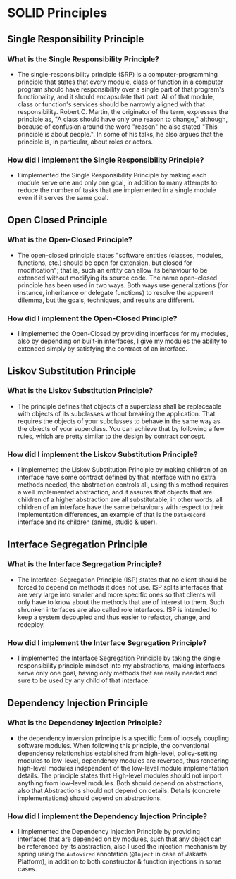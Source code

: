 # SOLID Principles
## Single Responsibility Principle
### What is the Single Responsibility Principle?
+ The single-responsibility principle (SRP) is a computer-programming principle that states that every module, class or 
function in a computer program should have responsibility over a single part of that program's functionality, and it 
should encapsulate that part. All of that module, class or function's services should be narrowly aligned with that 
responsibility. Robert C. Martin, the originator of the term, expresses the principle as, "A class should have only one 
reason to change," although, because of confusion around the word "reason" he also stated "This principle is about people.".
In some of his talks, he also argues that the principle is, in particular, about roles or actors.

### How did I implement the Single Responsibility Principle?
+ I implemented the Single Responsibility Principle by making each module serve one and only one goal, in addition to many
attempts to reduce the number of tasks that are implemented in a single module even if it serves the same goal.

## Open Closed Principle
### What is the Open-Closed Principle?
+ The open–closed principle states "software entities (classes, modules, functions, etc.) should be open for extension,
but closed for modification"; that is, such an entity can allow its behaviour to be extended without modifying its source
code. The name open–closed principle has been used in two ways. Both ways use generalizations (for instance, inheritance 
or delegate functions) to resolve the apparent dilemma, but the goals, techniques, and results are different.

### How did I implement the Open-Closed Principle?
+ I implemented the Open-Closed by providing interfaces for my modules, also by depending on built-in interfaces, I give
my modules the ability to extended simply by satisfying the contract of an interface.

## Liskov Substitution Principle
### What is the Liskov Substitution Principle?
+ The principle defines that objects of a superclass shall be replaceable with objects of its subclasses without breaking
the application. That requires the objects of your subclasses to behave in the same way as the objects of your superclass.
You can achieve that by following a few rules, which are pretty similar to the design by contract concept.

### How did I implement the Liskov Substitution Principle?
+ I implemented the Liskov Substitution Principle by making children of an interface have some contract defined by that
interface with no extra methods needed, the abstraction controls all, using this method requires a well implemented abstraction,
and it assures that objects that are children of a higher abstraction are all substitutable, in other words, all children 
of an interface have the same behaviours with respect to their implementation differences, an example of that is the ```DataRecord```
interface and its children (anime, studio & user).

## Interface Segregation Principle
### What is the Interface Segregation Principle?
+ The Interface-Segregation Principle (ISP) states that no client should be forced to depend on methods it does not use.
ISP splits interfaces that are very large into smaller and more specific ones so that clients will only have to know about 
the methods that are of interest to them. Such shrunken interfaces are also called role interfaces. ISP is intended to
keep a system decoupled and thus easier to refactor, change, and redeploy. 

### How did I implement the Interface Segregation Principle?
+ I implemented the Interface Segregation Principle by taking the single responsibility principle mindset into my abstractions, 
making interfaces serve only one goal, having only methods that are really needed and sure to be used by any child of that
interface.

## Dependency Injection Principle
### What is the Dependency Injection Principle?
+ the dependency inversion principle is a specific form of loosely coupling software modules. When following this principle,
the conventional dependency relationships established from high-level, policy-setting modules to low-level, dependency 
modules are reversed, thus rendering high-level modules independent of the low-level module implementation details. The
principle states that High-level modules should not import anything from low-level modules. Both should depend on abstractions,
also that Abstractions should not depend on details. Details (concrete implementations) should depend on abstractions.

### How did I implement the Dependency Injection Principle?
+ I implemented the Dependency Injection Principle by providing interfaces that are depended on by modules, such that
any object can be referenced by its abstraction, also I used the injection mechanism by spring using the ```Autowired```
annotation (```@Inject``` in case of Jakarta Platform), in addition to both constructor & function injections in some cases.

